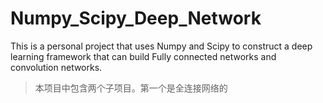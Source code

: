 # Numpy_Scipy_Deep_Network
This is a personal project that uses Numpy and Scipy to construct a deep learning framework that can build Fully connected networks and convolution networks.
>本项目中包含两个子项目。第一个是全连接网络的
